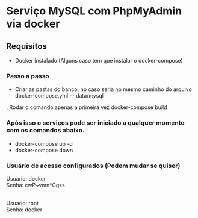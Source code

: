 # Serviço MySQL com PhpMyAdmin via docker

## Requisitos
<ul>
  <li>Docker instalado (Alguns caso tem que instalar o docker-compose)</li>
</ul>

### Passo a passo
<ul>
  <li>Criar as pastas do banco, no caso seria no mesmo caminho do arquivo docker-compose.yml --  data/mysql</li>
</ul>

. Rodar o comando apenas a primeira vez docker-compose build

### Após isso o serviços pode ser iniciado a qualquer momento com os comandos abaixo.
<ul>
  <li>docker-compose up -d</li>
  <li>docker-compose down</li>
</ul>


### Usuário de acesso configurados (Podem mudar se quiser)
Usuario:  docker <br>
Senha:  cwP~vmn*Cgzs <br><br>

Usuario:  root <br>
Senha: docker <br><br>
